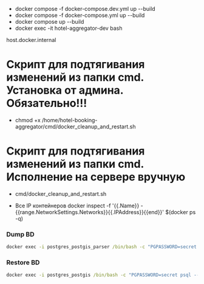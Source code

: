 * docker compose -f docker-compose.dev.yml up --build
* docker compose -f docker-compose.yml up --build
* docker compose up --build
* docker exec -it hotel-aggregator-dev bash

host.docker.internal

# Скрипт для подтягивания изменений из папки cmd. Установка от админа. Обязательно!!!  

* chmod +x  /home/hotel-booking-aggregator/cmd/docker_cleanup_and_restart.sh

# Скрипт для подтягивания изменений из папки cmd. Исполнение на сервере вручную 

* cmd/docker_cleanup_and_restart.sh

* Все IP контейнеров 
    docker inspect -f '{{.Name}} - {{range.NetworkSettings.Networks}}{{.IPAddress}}{{end}}' $(docker ps -q)

### Dump BD
``` cmd
docker exec -i postgres_postgis_parser /bin/bash -c "PGPASSWORD=secret pg_dump --username postgres aggregator" > ./dump/dump_16_12_24_v1_prod.sql
```

### Restore BD
``` cmd
docker exec -i postgres_postgis /bin/bash -c "PGPASSWORD=secret psql --username postgres aggregator" < ./dump/dump_16_12_24_v1_prod.sql
```
